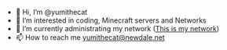 - 👋 Hi, I’m @yumithecat
- 👀 I’m interested in coding, Minecraft servers and Networks
- 🌱 I’m currently administrating my network (<a href="https://newdale.net">This is my network</a>)
- 📫 How to reach me <a href="mailto:yumithecat@newdale.net">yumithecat@newdale.net</a> 

<!---
yumithecat/yumithecat is a ✨ special ✨ repository because its `README.md` (this file) appears on your GitHub profile.
You can click the Preview link to take a look at your changes.
--->
